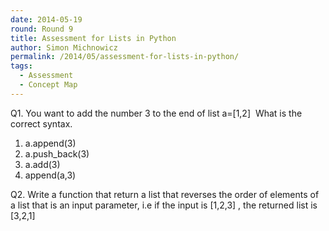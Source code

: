 ```yaml
---
date: 2014-05-19
round: Round 9
title: Assessment for Lists in Python
author: Simon Michnowicz
permalink: /2014/05/assessment-for-lists-in-python/
tags:
  - Assessment
  - Concept Map
---
```

Q1. You want to add the number 3 to the end of list a=[1,2]  What is the correct syntax.

1.  a.append(3)
2.  a.push_back(3)
3.  a.add(3)
4.  append(a,3)

Q2. Write a function that return a list that reverses the order of elements of a list that is an input parameter, i.e if the input is [1,2,3] , the returned list is [3,2,1]
